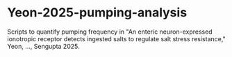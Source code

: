 # Yeon-2025-pumping-analysis
Scripts to quantify pumping frequency in "An enteric neuron-expressed ionotropic receptor detects ingested salts to regulate salt stress resistance," Yeon, ..., Sengupta 2025.
